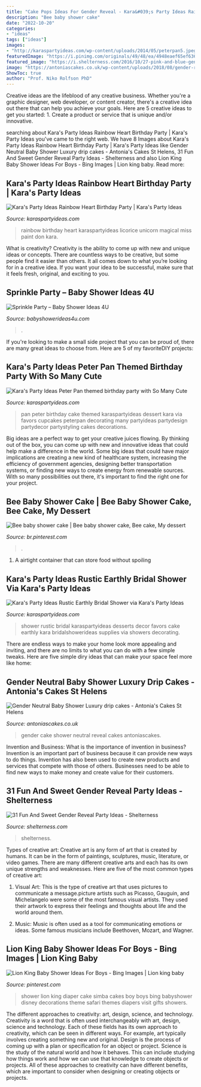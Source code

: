 ```yaml
---
title: "Cake Pops Ideas For Gender Reveal - Kara&#039;s Party Ideas Rainbow Heart Birthday Party"
description: "Bee baby shower cake"
date: "2022-10-20"
categories:
- "ideas"
tags: ["ideas"]
images:
- "http://karaspartyideas.com/wp-content/uploads/2014/05/peterpan5.jpeg"
featuredImage: "https://i.pinimg.com/originals/49/48/ea/4948eaef65ef63665cdcf1f0de347793.jpg"
featured_image: "https://i.shelterness.com/2016/10/27-pink-and-blue-gender-reveal-cake-with-an-edible-flower.jpg"
image: "https://antoniascakes.co.uk/wp-content/uploads/2018/08/gender-reveal-cake-615x985.jpg"
ShowToc: true
author: "Prof. Niko Rolfson PhD"
---
```



Creative ideas are the lifeblood of any creative business. Whether you're a graphic designer, web developer, or content creator, there's a creative idea out there that can help you achieve your goals. Here are 5 creative ideas to get you started: 1. Create a product or service that is unique and/or innovative.

	

		
searching about Kara&#039;s Party Ideas Rainbow Heart Birthday Party | Kara&#039;s Party Ideas you've came to the right web. We have 8 Images about Kara&#039;s Party Ideas Rainbow Heart Birthday Party | Kara&#039;s Party Ideas like Gender Neutral Baby Shower Luxury drip cakes - Antonia&#039;s Cakes St Helens, 31 Fun And Sweet Gender Reveal Party Ideas - Shelterness and also Lion King Baby Shower Ideas For Boys - Bing Images | Lion king baby. Read more:
		
    
## Kara&#039;s Party Ideas Rainbow Heart Birthday Party | Kara&#039;s Party Ideas

<img loading=lazy src="https://karaspartyideas.com/wp-content/uploads/2017/05/Rainbow-Heart-Birthday-Party-via-Karas-Party-Ideas-KarasPartyIdeas.com7_.jpeg" onerror="this.onerror=null;this.src='https://tse4.mm.bing.net/th?id=OIP.KXhJ1JfyFbeSA5A83bEU0wHaLH&amp;pid=15.1';" alt="Kara&#039;s Party Ideas Rainbow Heart Birthday Party | Kara&#039;s Party Ideas">

_Source: karaspartyideas.com_

>rainbow birthday heart karaspartyideas licorice unicorn magical miss paint don kara. 

	

What is creativity?
Creativity is the ability to come up with new and unique ideas or concepts. There are countless ways to be creative, but some people find it easier than others. It all comes down to what you’re looking for in a creative idea. If you want your idea to be successful, make sure that it feels fresh, original, and exciting to you.

    
## Sprinkle Party – Baby Shower Ideas 4U

<img loading=lazy src="https://babyshowerideas4u.com/wp-content/uploads/2014/02/Baby-Sprinkle-Party.jpg" onerror="this.onerror=null;this.src='https://tse3.mm.bing.net/th?id=OIP.we23DYlOavcQUb_hQciecAHaLZ&amp;pid=15.1';" alt="Sprinkle Party – Baby Shower Ideas 4U">

_Source: babyshowerideas4u.com_

>. 

	

If you're looking to make a small side project that you can be proud of, there are many great ideas to choose from. Here are 5 of my favoriteDIY projects: 

    
## Kara&#039;s Party Ideas Peter Pan Themed Birthday Party With So Many Cute

<img loading=lazy src="http://karaspartyideas.com/wp-content/uploads/2014/05/peterpan5.jpeg" onerror="this.onerror=null;this.src='https://tse1.mm.bing.net/th?id=OIP.pcLXI59SIqcW75RaOpIchwHaLH&amp;pid=15.1';" alt="Kara&#039;s Party Ideas Peter Pan themed birthday party with So Many Cute">

_Source: karaspartyideas.com_

>pan peter birthday cake themed karaspartyideas dessert kara via favors cupcakes peterpan decorating many partyideas partydesign partydecor partystyling cakes decorations. 

	

Big ideas are a perfect way to get your creative juices flowing. By thinking out of the box, you can come up with new and innovative ideas that could help make a difference in the world. Some big ideas that could have major implications are creating a new kind of healthcare system, increasing the efficiency of government agencies, designing better transportation systems, or finding new ways to create energy from renewable sources. With so many possibilities out there, it's important to find the right one for your project.

    
## Bee Baby Shower Cake | Bee Baby Shower Cake, Bee Cake, My Dessert

<img loading=lazy src="https://i.pinimg.com/736x/57/94/59/5794593f3092f78f955b1fe2ddeb30e5--bee-baby-showers-baby-shower-cakes.jpg" onerror="this.onerror=null;this.src='https://tse1.mm.bing.net/th?id=OIP.JdllxqumUPhlQz8F3lSpeAHaJ3&amp;pid=15.1';" alt="Bee baby shower cake | Bee baby shower cake, Bee cake, My dessert">

_Source: br.pinterest.com_

>. 

	

1. A airtight container that can store food without spoiling 

    
## Kara&#039;s Party Ideas Rustic Earthly Bridal Shower Via Kara&#039;s Party Ideas

<img loading=lazy src="http://karaspartyideas.com/wp-content/uploads/2014/10/rustic8.jpg" onerror="this.onerror=null;this.src='https://tse3.mm.bing.net/th?id=OIP.HQik8-prde7aSjhrWeBE_gHaLG&amp;pid=15.1';" alt="Kara&#039;s Party Ideas Rustic Earthly Bridal Shower via Kara&#039;s Party Ideas">

_Source: karaspartyideas.com_

>shower rustic bridal karaspartyideas desserts decor favors cake earthly kara bridalshowerideas supplies via showers decorating. 

	

There are endless ways to make your home look more appealing and inviting, and there are no limits to what you can do with a few simple tweaks. Here are five simple diry ideas that can make your space feel more like home:

    
## Gender Neutral Baby Shower Luxury Drip Cakes - Antonia&#039;s Cakes St Helens

<img loading=lazy src="https://antoniascakes.co.uk/wp-content/uploads/2018/08/gender-reveal-cake-615x985.jpg" onerror="this.onerror=null;this.src='https://tse1.mm.bing.net/th?id=OIP.sR2NBRSWtxdqMYCORsvuRwHaL3&amp;pid=15.1';" alt="Gender Neutral Baby Shower Luxury drip cakes - Antonia&#039;s Cakes St Helens">

_Source: antoniascakes.co.uk_

>gender cake shower neutral reveal cakes antoniascakes. 

	

Invention and Business: What is the importance of invention in business?
Invention is an important part of business because it can provide new ways to do things. Invention has also been used to create new products and services that compete with those of others. Businesses need to be able to find new ways to make money and create value for their customers.

    
## 31 Fun And Sweet Gender Reveal Party Ideas - Shelterness

<img loading=lazy src="https://i.shelterness.com/2016/10/27-pink-and-blue-gender-reveal-cake-with-an-edible-flower.jpg" onerror="this.onerror=null;this.src='https://tse2.mm.bing.net/th?id=OIP.Xy2eOP1lUAyJug2J_x9yYAHaLH&amp;pid=15.1';" alt="31 Fun And Sweet Gender Reveal Party Ideas - Shelterness">

_Source: shelterness.com_

>shelterness. 

	

Types of creative art:
Creative art is any form of art that is created by humans. It can be in the form of paintings, sculptures, music, literature, or video games. There are many different creative arts and each has its own unique strengths and weaknesses. Here are five of the most common types of creative art:
1. Visual Art: This is the type of creative art that uses pictures to communicate a message.picture artists such as Picasso, Gauguin, and Michelangelo were some of the most famous visual artists. They used their artwork to express their feelings and thoughts about life and the world around them.

2. Music: Music is often used as a tool for communicating emotions or ideas. Some famous musicians include Beethoven, Mozart, and Wagner.

    
## Lion King Baby Shower Ideas For Boys - Bing Images | Lion King Baby

<img loading=lazy src="https://i.pinimg.com/originals/49/48/ea/4948eaef65ef63665cdcf1f0de347793.jpg" onerror="this.onerror=null;this.src='https://tse3.mm.bing.net/th?id=OIP.Cs7DD7Kkw6-HEqQpnMkhQAHaMA&amp;pid=15.1';" alt="Lion King Baby Shower Ideas For Boys - Bing Images | Lion king baby">

_Source: pinterest.com_

>shower lion king diaper cake simba cakes boy boys bing babyshower disney decorations theme safari themes diapers visit gifts showers. 

	

The different approaches to creativity: art, design, science, and technology.
Creativity is a word that is often used interchangeably with art, design, science and technology. Each of these fields has its own approach to creativity, which can be seen in different ways. For example, art typically involves creating something new and original. Design is the process of coming up with a plan or specification for an object or project. Science is the study of the natural world and how it behaves. This can include studying how things work and how we can use that knowledge to create objects or projects. All of these approaches to creativity can have different benefits, which are important to consider when designing or creating objects or projects.


